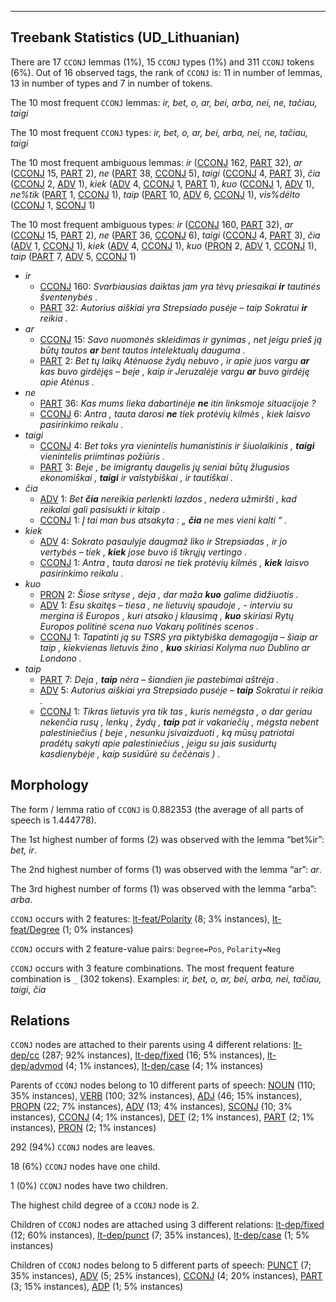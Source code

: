 

--------------------------------------------------------------------------------

## Treebank Statistics (UD_Lithuanian)

There are 17 `CCONJ` lemmas (1%), 15 `CCONJ` types (1%) and 311 `CCONJ` tokens (6%).
Out of 16 observed tags, the rank of `CCONJ` is: 11 in number of lemmas, 13 in number of types and 7 in number of tokens.

The 10 most frequent `CCONJ` lemmas: <em>ir, bet, o, ar, bei, arba, nei, ne, tačiau, taigi</em>

The 10 most frequent `CCONJ` types:  <em>ir, bet, o, ar, bei, arba, nei, ne, tačiau, taigi</em>

The 10 most frequent ambiguous lemmas: <em>ir</em> ([CCONJ]() 162, [PART]() 32), <em>ar</em> ([CCONJ]() 15, [PART]() 2), <em>ne</em> ([PART]() 38, [CCONJ]() 5), <em>taigi</em> ([CCONJ]() 4, [PART]() 3), <em>čia</em> ([CCONJ]() 2, [ADV]() 1), <em>kiek</em> ([ADV]() 4, [CCONJ]() 1, [PART]() 1), <em>kuo</em> ([CCONJ]() 1, [ADV]() 1), <em>ne%tik</em> ([PART]() 1, [CCONJ]() 1), <em>taip</em> ([PART]() 10, [ADV]() 6, [CCONJ]() 1), <em>vis%dėlto</em> ([CCONJ]() 1, [SCONJ]() 1)

The 10 most frequent ambiguous types:  <em>ir</em> ([CCONJ]() 160, [PART]() 32), <em>ar</em> ([CCONJ]() 15, [PART]() 2), <em>ne</em> ([PART]() 36, [CCONJ]() 6), <em>taigi</em> ([CCONJ]() 4, [PART]() 3), <em>čia</em> ([ADV]() 1, [CCONJ]() 1), <em>kiek</em> ([ADV]() 4, [CCONJ]() 1), <em>kuo</em> ([PRON]() 2, [ADV]() 1, [CCONJ]() 1), <em>taip</em> ([PART]() 7, [ADV]() 5, [CCONJ]() 1)


* <em>ir</em>
  * [CCONJ]() 160: <em>Svarbiausias daiktas jam yra tėvų priesaikai <b>ir</b> tautinės šventenybės .</em>
  * [PART]() 32: <em>Autorius aiškiai yra Strepsiado pusėje – taip Sokratui <b>ir</b> reikia .</em>
* <em>ar</em>
  * [CCONJ]() 15: <em>Savo nuomonės skleidimas ir gynimas , net jeigu prieš ją būtų tautos <b>ar</b> bent tautos intelektualų dauguma .</em>
  * [PART]() 2: <em>Bet tų laikų Atėnuose žydų nebuvo , ir apie juos vargu <b>ar</b> kas buvo girdėjęs – beje , kaip ir Jeruzalėje vargu <b>ar</b> buvo girdėję apie Atėnus .</em>
* <em>ne</em>
  * [PART]() 36: <em>Kas mums lieka dabartinėje <b>ne</b> itin linksmoje situacijoje ?</em>
  * [CCONJ]() 6: <em>Antra , tauta darosi <b>ne</b> tiek protėvių kilmės , kiek laisvo pasirinkimo reikalu .</em>
* <em>taigi</em>
  * [CCONJ]() 4: <em>Bet toks yra vienintelis humanistinis ir šiuolaikinis , <b>taigi</b> vienintelis priimtinas požiūris .</em>
  * [PART]() 3: <em>Beje , be imigrantų daugelis jų seniai būtų žlugusios ekonomiškai , <b>taigi</b> ir valstybiškai , ir tautiškai .</em>
* <em>čia</em>
  * [ADV]() 1: <em>Bet <b>čia</b> nereikia perlenkti lazdos , nedera užmiršti , kad reikalai gali pasisukti ir kitaip .</em>
  * [CCONJ]() 1: <em>Į tai man bus atsakyta : „ <b>čia</b> ne mes vieni kalti “ .</em>
* <em>kiek</em>
  * [ADV]() 4: <em>Sokrato pasaulyje daugmaž liko ir Strepsiadas , ir jo vertybės – tiek , <b>kiek</b> jose buvo iš tikrųjų vertingo .</em>
  * [CCONJ]() 1: <em>Antra , tauta darosi ne tiek protėvių kilmės , <b>kiek</b> laisvo pasirinkimo reikalu .</em>
* <em>kuo</em>
  * [PRON]() 2: <em>Šiose srityse , deja , dar maža <b>kuo</b> galime didžiuotis .</em>
  * [ADV]() 1: <em>Esu skaitęs – tiesa , ne lietuvių spaudoje , - interviu su mergina iš Europos , kuri atsako į klausimą , <b>kuo</b> skiriasi Rytų Europos politinė scena nuo Vakarų politinės scenos .</em>
  * [CCONJ]() 1: <em>Tapatinti ją su TSRS yra piktybiška demagogija – šiaip ar taip , kiekvienas lietuvis žino , <b>kuo</b> skiriasi Kolyma nuo Dublino ar Londono .</em>
* <em>taip</em>
  * [PART]() 7: <em>Deja , <b>taip</b> nėra – šiandien jie pastebimai aštrėja .</em>
  * [ADV]() 5: <em>Autorius aiškiai yra Strepsiado pusėje – <b>taip</b> Sokratui ir reikia .</em>
  * [CCONJ]() 1: <em>Tikras lietuvis yra tik tas , kuris nemėgsta , o dar geriau nekenčia rusų , lenkų , žydų , <b>taip</b> pat ir vakariečių , mėgsta nebent palestiniečius ( beje , nesunku įsivaizduoti , ką mūsų patriotai pradėtų sakyti apie palestiniečius , jeigu su jais susidurtų kasdienybėje , kaip susidūrė su čečėnais ) .</em>

## Morphology

The form / lemma ratio of `CCONJ` is 0.882353 (the average of all parts of speech is 1.444778).

The 1st highest number of forms (2) was observed with the lemma “bet%ir”: <em>bet, ir</em>.

The 2nd highest number of forms (1) was observed with the lemma “ar”: <em>ar</em>.

The 3rd highest number of forms (1) was observed with the lemma “arba”: <em>arba</em>.

`CCONJ` occurs with 2 features: [lt-feat/Polarity]() (8; 3% instances), [lt-feat/Degree]() (1; 0% instances)

`CCONJ` occurs with 2 feature-value pairs: `Degree=Pos`, `Polarity=Neg`

`CCONJ` occurs with 3 feature combinations.
The most frequent feature combination is `_` (302 tokens).
Examples: <em>ir, bet, o, ar, bei, arba, nei, tačiau, taigi, čia</em>


## Relations

`CCONJ` nodes are attached to their parents using 4 different relations: [lt-dep/cc]() (287; 92% instances), [lt-dep/fixed]() (16; 5% instances), [lt-dep/advmod]() (4; 1% instances), [lt-dep/case]() (4; 1% instances)

Parents of `CCONJ` nodes belong to 10 different parts of speech: [NOUN]() (110; 35% instances), [VERB]() (100; 32% instances), [ADJ]() (46; 15% instances), [PROPN]() (22; 7% instances), [ADV]() (13; 4% instances), [SCONJ]() (10; 3% instances), [CCONJ]() (4; 1% instances), [DET]() (2; 1% instances), [PART]() (2; 1% instances), [PRON]() (2; 1% instances)

292 (94%) `CCONJ` nodes are leaves.

18 (6%) `CCONJ` nodes have one child.

1 (0%) `CCONJ` nodes have two children.

The highest child degree of a `CCONJ` node is 2.

Children of `CCONJ` nodes are attached using 3 different relations: [lt-dep/fixed]() (12; 60% instances), [lt-dep/punct]() (7; 35% instances), [lt-dep/case]() (1; 5% instances)

Children of `CCONJ` nodes belong to 5 different parts of speech: [PUNCT]() (7; 35% instances), [ADV]() (5; 25% instances), [CCONJ]() (4; 20% instances), [PART]() (3; 15% instances), [ADP]() (1; 5% instances)

